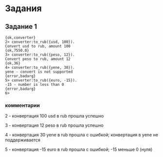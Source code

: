 # Задания

## Задание 1

```
{ok,converter}
2> converter:to_rub({usd, 100}).
Convert usd to rub, amount 100
{ok,7550.0}
3> converter:to_rub({peso, 12}).
Convert peso to rub, amount 12
{ok,36}
4> converter:to_rub({yene, 30}).
yene - convert is not supported
{error,badarg}
5> converter:to_rub({euro, -15}).
-15 - number is less than 0
{error,badarg}
6> 
```

### комментарии 

2 - конвертация 100 usd в rub прошла успешно

3 - конвертация 12 peso в rub прошла успешно

4 - конвертация 30 yene в rub прошла с ошибкой; конвертация в yene не поддерживается

5 - конвертация -15 euro в rub прошла с ошибкой; -15 меньше 0 (нуля)
